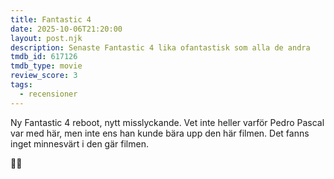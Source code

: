 ```yaml
---
title: Fantastic 4
date: 2025-10-06T21:20:00
layout: post.njk
description: Senaste Fantastic 4 lika ofantastisk som alla de andra
tmdb_id: 617126
tmdb_type: movie
review_score: 3
tags:
  - recensioner
---
```


Ny Fantastic 4 reboot, nytt misslyckande. Vet inte heller varför Pedro Pascal var med här, men inte ens han kunde bära upp den här filmen. Det fanns inget minnesvärt i den gär filmen.

🤮💩
